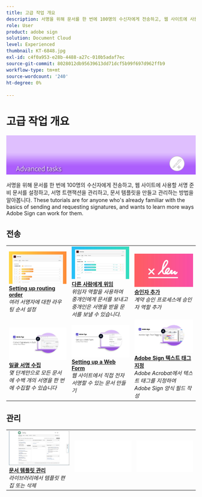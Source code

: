 ```yaml
---
title: 고급 작업 개요
description: 서명을 위해 문서를 한 번에 100명의 수신자에게 전송하고, 웹 사이트에 사용할 서명 준비 문서를 설정하고, 서명 트랜잭션을 관리하고, 문서 템플릿을 만들고 관리하는 방법을 알아봅니다
role: User
product: adobe sign
solution: Document Cloud
level: Experienced
thumbnail: KT-6848.jpg
exl-id: c4f0a953-e28b-4488-a27c-010b5adaf7ec
source-git-commit: 8028012db95639613dd71dcf5b99f697d962ffb9
workflow-type: tm+mt
source-wordcount: '240'
ht-degree: 0%

---
```


# 고급 작업 개요

![고급 이미지 서명](../assets/Hero-Advanced.png)

서명을 위해 문서를 한 번에 100명의 수신자에게 전송하고, 웹 사이트에 사용할 서명 준비 문서를 설정하고, 서명 트랜잭션을 관리하고, 문서 템플릿을 만들고 관리하는 방법을 알아봅니다. These tutorials are for anyone who&#39;s already familiar with the basics of sending and requesting signatures, and wants to learn more ways Adobe Sign can work for them.

## 전송

<table style="table-layout:fixed">
<tr>
  <td>
    <a href="setting-up-routing.md">
      <img alt="공정순서 순서 설정" src="../assets/Routing.png">
    </a>
    <div>
    <a href="setting-up-routing.md"><strong>Setting up routing order</strong></a>
    </div>
    <em>여러 서명자에 대한 라우팅 순서 설정</em>
    <br>
  </td>
  <td>
    <a href="delegate-signature.md">
      <img alt="다른 사람에게 위임" src="../assets/Delegating.png" />
    </a>  
    <div>
    <a href="delegate-signature.md"><strong>다른 사람에게 위임</strong></a>
    </div>
    <em>위임자 역할을 사용하여 중개인에게 문서를 보내고 중개인은 서명을 받을 문서를 보낼 수 있습니다.</em>
    <br>
  </td>
  <td>
    <a href="add-an-approver.md">
      <img alt="Adding an Approver" src="../assets/Approver.png" />
    </a>
    <div>
    <a href="add-an-approver.md"><strong>승인자 추가</strong></a>
    </div>
    <em>계약 승인 프로세스에 승인자 역할 추가</em>
    <br>
  </td>
</tr>
<tr>
  <td>
    <a href="megasign.md">
      <img alt="Collecting signatures in bulk" src="../assets/Megasign.png" />
    </a>
    <div>
    <a href="megasign.md"><strong>일괄 서명 수집</strong></a>
    </div>
    <em>몇 단계만으로 모든 문서에 수백 개의 서명을 한 번에 수집할 수 있습니다</em>
    <br>
  </td>
  <td>
    <a href="webform.md">
      <img alt="Setting up a Web Form" src="../assets/Webform.png" />
    </a>
    <div>
    <a href="webform.md"><strong>Setting up a Web Form</strong></a>
    </div>
    <em>웹 사이트에서 직접 전자 서명할 수 있는 문서 만들기</em>
    <br>
  </td> 
  <td>
    <a href="adobe-sign-text-tagging.md">
      <img alt="Adobe Sign Text Tagging" src="../assets/Text-Tagging.png" />
  </a>
    <div>
    <a href="adobe-sign-text-tagging.md"><strong>Adobe Sign 텍스트 태그 지정</strong></a>
    </div>
    <em>Adobe Acrobat에서 텍스트 태그를 지정하여 Adobe Sign 양식 필드 작성</em>
    <br>
  </td> 
</table>

## 관리

<table style="table-layout:fixed">
<tr>
  <td>
    <a href="edit-a-template.md">
      <img alt="문서 템플릿 관리" src="../assets/ManageTemplate.png" />
    </a>
    <div>
    <a href="edit-a-template.md"><strong>문서 템플릿 관리</strong></a>
    </div>
    <em>라이브러리에서 템플릿 편집 또는 삭제</em>
    <br>
  </td>  
  <td>
    <img alt="스페이서" src="../assets/Whitespacer.png" />
    <div>
    <br>
  </td>
  <td>
    <img alt="스페이서" src="../assets/Whitespacer.png" />
    <div>
    <br>
  </td>
</tr>
</table>
